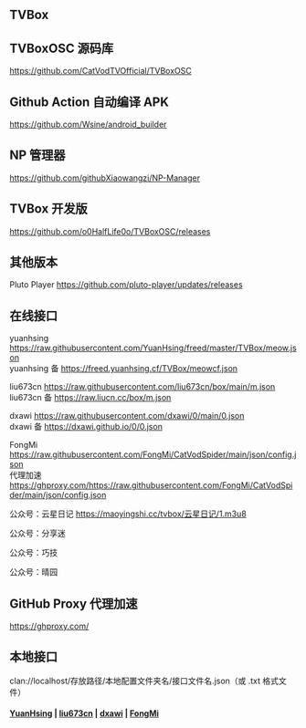 ## TVBox

## TVBoxOSC 源码库

https://github.com/CatVodTVOfficial/TVBoxOSC

## Github Action 自动编译 APK

https://github.com/Wsine/android_builder

## NP 管理器

https://github.com/githubXiaowangzi/NP-Manager

## TVBox 开发版

https://github.com/o0HalfLife0o/TVBoxOSC/releases

## 其他版本

Pluto Player https://github.com/pluto-player/updates/releases

## 在线接口

yuanhsing https://raw.githubusercontent.com/YuanHsing/freed/master/TVBox/meow.json  
yuanhsing 备 https://freed.yuanhsing.cf/TVBox/meowcf.json

liu673cn https://raw.githubusercontent.com/liu673cn/box/main/m.json  
liu673cn 备 https://raw.liucn.cc/box/m.json

dxawi https://raw.githubusercontent.com/dxawi/0/main/0.json  
dxawi 备 https://dxawi.github.io/0/0.json

FongMi https://raw.githubusercontent.com/FongMi/CatVodSpider/main/json/config.json  
代理加速 https://ghproxy.com/https://raw.githubusercontent.com/FongMi/CatVodSpider/main/json/config.json

公众号：云星日记 https://maoyingshi.cc/tvbox/云星日记/1.m3u8

公众号：分享迷 

公众号：巧技 

公众号：晴园 

## GitHub Proxy 代理加速

https://ghproxy.com/

## 本地接口

clan://localhost/存放路径/本地配置文件夹名/接口文件名.json（或 .txt 格式文件）

#### [YuanHsing](https://github.com/YuanHsing/freed) | [liu673cn](https://github.com/liu673cn/box) | [dxawi](https://github.com/dxawi/0) | [FongMi](https://github.com/FongMi/CatVodSpider)
